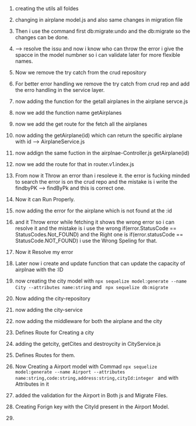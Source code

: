 1. creating the utils all foldes
2. changing in airplane model.js and also same changes in migration file
3. Then i use the command first db:migrate:undo and the db:migrate so the changes can be done.

4. --> resolve the issu and now i know who can throw the error i give the spacce in the model numbner so i can validate later for more flexible names.

5. Now we remove the try catch from the crud repository 
6. For better error handling we remove the try catch from crud rep and add the erro handling in the service layer.

7. now adding the function for the getall airplanes in the airplane servce.js

8. now we add the function name getAirplanes 

9. now we add the get route for the fetch all the airplanes

10. now adding the getAirplane(id) which can return the specific airplane with id --> AirplaneService.js

11. now addign the same fuction in the airplnae-Controller.js     getAirplane(id)

12. now we add the route for that in router.v1.index.js

13. From now it Throw an error than i resoleve it. the error is fucking minded to search the error is on the crud repo and the mistake is i write the findbyPK  --> findByPk and this is correct one.

14. Now it can Run Properly.

15. now adding the error for the airplane which is not found at the :id 

16. and it Throw error while fetching it shows the wrong error so i can resolve it and the mistake is i use the wrong if(error.StatusCode == StatusCodes.Not_FOUND) and the Right one is if(error.statusCode == StatusCode.NOT_FOUND) i  use the Wrong Speling for that.

17. Now it Resolve my error

18. Later now i create and update function that can update the capacity of airplnae with the :ID

19. now creating the city model with ``` npx sequelize model:generate --name City --attributes name:string ``` and ``` npx sequelize db:migrate```

20. Now adding the city-repository
21. now adding the city-service
22. now adding the middleware for both the airplane and the city
23. Defines Route for Creating a city

24. adding the getcity, getCites and destroycity in CityService.js

25. Defines Routes for them.

26. Now Creating a Airport model with Commad ```npx sequelize model:generate --name Airport --attributes name:string,code:string,address:string,cityId:integer ``` and with Attributes in it

27. added the validation for the Airport in Both js and Migrate Files.

28. Creating Forign key with the CityId present in the Airport Model.
29. 